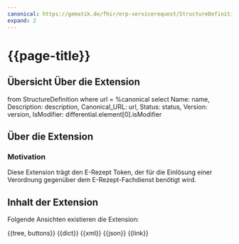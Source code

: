 ```yaml
---
canonical: https://gematik.de/fhir/erp-servicerequest/StructureDefinition/eprescription-token-ex
expand: 2
---
```


# {{page-title}}

## Übersicht Über die Extension

<fql output="table">
	from
		StructureDefinition
	where
		url = %canonical
	select
		Name: name,
		Description: description,
		Canonical_URL: url,
		Status: status,
		Version: version,
    IsModifier: differential.element[0].isModifier
</fql>

## Über die Extension

### Motivation

Diese Extension trägt den E-Rezept Token, der für die Einlösung einer Verordnung gegenüber dem E-Rezept-Fachdienst benötigt wird.

## Inhalt der Extension

Folgende Ansichten existieren die Extension:

<tabs>
<tab title="Overview">
	{{tree, buttons}}
</tab>
<tab title="Detailed view">
	{{dict}}
</tab>
<tab title="XML">
	{{xml}}
</tab>
<tab title="JSON">	
	{{json}}
</tab>
<tab title="Link">
	{{link}}
</tab>
</tabs>